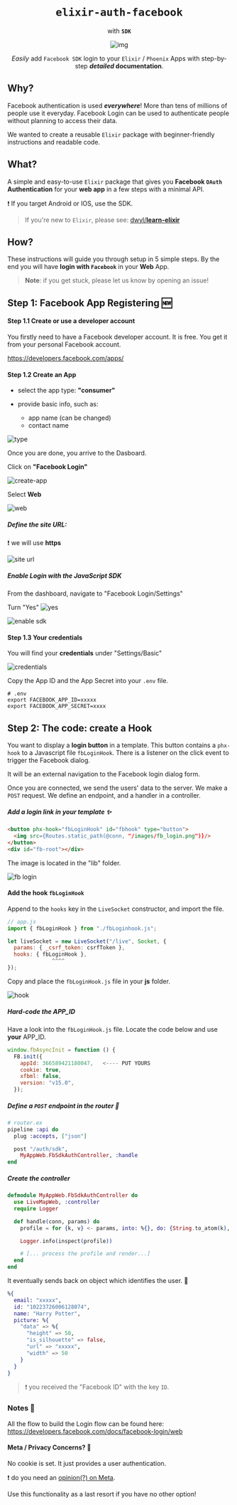 <div align="center">

# `elixir-auth-facebook`

with **`SDK`**

![img](http://i.stack.imgur.com/pZzc4.png)

_Easily_ add `Facebook SDK` login to your `Elixir` / `Phoenix` Apps
with step-by-step **_detailed_ documentation**.

</div>

## Why?

Facebook authentication is used **_everywhere_**!
More than tens of millions of people use it everyday.
Facebook Login can be used to authenticate people without planning to access their data.

We wanted to create a reusable `Elixir` package
with beginner-friendly instructions and readable code.

## What?

A simple and easy-to-use `Elixir` package that gives you
**Facebook `OAuth` Authentication** for your **web app**
in a few steps with a minimal API.

❗️ If you target Android or IOS, use the SDK.

> If you're new to `Elixir`,
> please see: [dwyl/**learn-elixir**](https://github.com/dwyl/learn-hapi)

## How?

These instructions will guide you through setup in 5 simple steps.
By the end you will have **login with `Facebook`** in your **Web** App.

> **Note**: if you get stuck,
> please let us know by opening an issue!

## Step 1: Facebook App Registering 🆕

#### Step 1.1 Create or use a developer account

You firstly need to have a Facebook developer account.
It is free. You get it from your personal Facebook account.

<https://developers.facebook.com/apps/>

#### Step 1.2 Create an App

- select the app type: **"consumer"**
- provide basic info, such as:

  - app name (can be changed)
  - contact name

![type](priv/type.png)

Once you are done, you arrive to the Dasboard.

Click on **"Facebook Login"**

![create-app](priv/create-app.png)

Select **Web**

![web](priv/web.png)

##### Define the **site URL**:

❗️ we will use **https**

![site url](priv/site-url.png)

##### Enable Login with the JavaScript SDK

From the dashboard, navigate to "Facebook Login/Settings"

Turn "Yes"
![yes](priv/js-sdk-enable.png)

![enable sdk](priv/enable-sdk.png)

#### Step 1.3 Your credentials

You will find your **credentials** under "Settings/Basic"

![credentials](priv/credentials.png)

Copy the App ID and the App Secret into your `.env` file.

```env
# .env
export FACEBOOK_APP_ID=xxxxx
export FACEBOOK_APP_SECRET=xxxx
```

## Step 2: The code: create a Hook

You want to display a **login button** in a template.
This button contains a `phx-hook` to a Javascript file `fbLoginHook`.
There is a listener on the click event to trigger the Facebook dialog.

It will be an external navigation to the Facebook login dialog form.

Once you are connected, we send the users' data to the server.
We make a `POST` request.
We define an endpoint, and a handler in a controller.

##### Add a login link in your template ✨

```html
<button phx-hook="fbLoginHook" id="fbhook" type="button">
  <img src={Routes.static_path(@conn, "/images/fb_login.png")}/>
</button>
<div id="fb-root"></div>
```

The image is located in the "lib" folder.

![fb login](priv/fb_login.png)

#### Add the hook `fbLoginHook`

Append to the `hooks` key in the `LiveSocket` constructor, and import the file.

```js
// app.js
import { fbLoginHook } from "./fbLoginhook.js";

let liveSocket = new LiveSocket("/live", Socket, {
  params: { _csrf_token: csrfToken },
  hooks: { fbLoginHook },
              ^^^^
});
```

Copy and place the `fbLoginHook.js` file in your **js** folder.

![hook](priv/login-hook.png)

##### Hard-code the APP_ID

Have a look into the `fbLoginHook.js` file.
Locate the code below and use **your** APP_ID.

```js
window.fbAsyncInit = function () {
  FB.init({
    appId: 366589421180047,   <---- PUT YOURS
    cookie: true,
    xfbml: false,
    version: "v15.0",
  });
```

##### Define a `POST` endpoint in the router 📍

```elixir
# router.ex
pipeline :api do
  plug :accepts, ["json"]

  post "/auth/sdk",
    MyAppWeb.FbSdkAuthController, :handle
end
```

##### Create the controller

```elixir
defmodule MyAppWeb.FbSdkAuthController do
  use LiveMapWeb, :controller
  require Logger

  def handle(conn, params) do
    profile = for {k, v} <- params, into: %{}, do: {String.to_atom(k), v}

    Logger.info(inspect(profile))

    # [... process the profile and render...]
  end
end
```

It eventually sends back on object which identifies the user. 🚀

```elixir
%{
  email: "xxxxx",
  id: "10223726006128074",
  name: "Harry Potter",
  picture: %{
    "data" => %{
      "height" => 50,
      "is_silhouette" => false,
      "url" => "xxxxx",
      "width" => 50
    }
  }
}
```

> ❗️ you received the "Facebook ID" with the key `ID`.

### Notes 📝

All the flow to build the Login flow can be found here:
<https://developers.facebook.com/docs/facebook-login/web>

#### Meta / Privacy Concerns? 🔐

No cookie is set. It just provides a user authentication.

❗️ do you need an [opinion(?) on Meta](https://archive.ph/epKXZ).

Use this functionality as a last resort if you have no other option!
